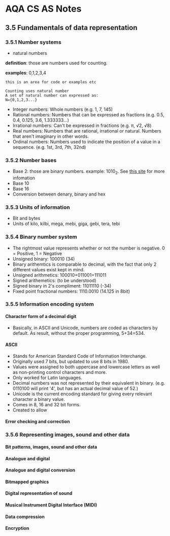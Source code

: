 # AQA CS AS Notes

## 3.5 Fundamentals of data representation

### 3.5.1 Number systems
+ natural numbers

**definition**: those are numbers used for counting.

**examples**: 0,1,2,3,4
``` 
this is an area for code or examples etc

Counting uses natural number
A set of natural number can expressed as:
N={0,1,2,3...}

```

+ Integer numbers: Whole numbers (e.g. 1, 7, 145)
+ Rational numbers: Numbers that can be expressed as fractions (e.g. 0.5, 0.4, 0.125, 3.6, 1.333333...)
+ Irrational numbers: Can't be expressed in fractions (e.g. π, √2, √8)
+ Real numbers: Numbers that are rational, irrational or natural. Numbers that aren't imaginary in other words.
+ Ordinal numbers: Numbers used to indicate the position of a value in a sequence. (e.g. 1st, 3rd, 7th, 32nd)

### 3.5.2 Number bases
+ Base 2: those are binary numbers. example: 1010<sub>2</sub>. See [this site](https://bournetocode.com/projects/AQA_AS_Theory/pages/3-5.html) for more infomation
+ Base 10
+ Base 16
+ Conversion between denary, binary and hex

### 3.5.3 Units of information
+ Bit and bytes
+ Units of kilo, kilbi, mega, mebi, giga, gebi, tera, tebi

### 3.5.4 Binary number system

+ The rightmost value represents whether or not the number is negative. 0 = Positive, 1 = Negative
+ Unsigned binary: 100010 (34)
+ Binary arithemtics is comparable to decimal, with the fact that only 2 different values exist kept in mind.
+ Unsigned arithmetics: 100010+011001=111011
+ Signed arithemetics: (to be understood)
+ Signed binary in 2's compliment: 11011110 (-34)
+ Fixed point fractional numbers: 1110.0010 (14.125 in 8bit)

### 3.5.5 Information encoding system

#### Character form of a decimal digit
+ Basically, in ASCII and Unicode, numbers are coded as characters by default. As result, without the proper programming, 5+34=534.
#### ASCII
+ Stands for American Standard Code of Information Interchange.
+ Originally used 7 bits, but updated to use 8 bits in 1980.
+ Values were assigned to both uppercase and lowercase letters as well as non-printing control characters and more.
+ Only worked for Latin languages.
+ Decimal numbers was not represented by their equivalent in binary. (e.g. 0110100 will print '4', but has an actual decimal value of 52.)
+ Unicode is the current encoding standard for giving every relevant character a binary value.
+ Comes in 8, 16 and 32 bit forms.
+ Created to allow
#### Error checking and correction

### 3.5.6 Representing images, sound and other data

#### Bit patterns, images,  sound  and other  data
#### Analogue and digital
#### Analogue and digital conversion
#### Bitmapped graphics
#### Digital representation of sound
#### Musical Instrument Digital Interface (MIDI)
#### Data compression
#### Encryption
